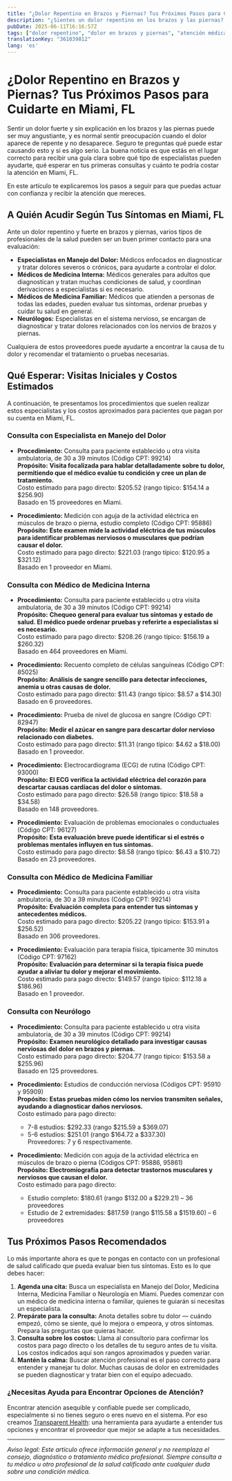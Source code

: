 ```yaml
---
title: "¿Dolor Repentino en Brazos y Piernas? Tus Próximos Pasos para Cuidarte en Miami, FL"
description: "¿Sientes un dolor repentino en los brazos y las piernas? Descubre a qué especialista acudir, qué esperar y los costos aproximados para recibir atención en Miami, FL."
pubDate: 2025-06-11T16:16:57Z
tags: ["dolor repentino", "dolor en brazos y piernas", "atención médica en Miami", "manejo del dolor", "neurología", "medicina interna", "medicina familiar", "costos de atención médica"]
translationKey: "361039812"
lang: 'es'
---
```


# ¿Dolor Repentino en Brazos y Piernas? Tus Próximos Pasos para Cuidarte en Miami, FL

Sentir un dolor fuerte y sin explicación en los brazos y las piernas puede ser muy angustiante, y es normal sentir preocupación cuando el dolor aparece de repente y no desaparece. Seguro te preguntas qué puede estar causando esto y si es algo serio. La buena noticia es que estás en el lugar correcto para recibir una guía clara sobre qué tipo de especialistas pueden ayudarte, qué esperar en tus primeras consultas y cuánto te podría costar la atención en Miami, FL.

En este artículo te explicaremos los pasos a seguir para que puedas actuar con confianza y recibir la atención que mereces.

## A Quién Acudir Según Tus Síntomas en Miami, FL

Ante un dolor repentino y fuerte en brazos y piernas, varios tipos de profesionales de la salud pueden ser un buen primer contacto para una evaluación:

- **Especialistas en Manejo del Dolor:** Médicos enfocados en diagnosticar y tratar dolores severos o crónicos, para ayudarte a controlar el dolor.
- **Médicos de Medicina Interna:** Médicos generales para adultos que diagnostican y tratan muchas condiciones de salud, y coordinan derivaciones a especialistas si es necesario.
- **Médicos de Medicina Familiar:** Médicos que atienden a personas de todas las edades, pueden evaluar tus síntomas, ordenar pruebas y cuidar tu salud en general.
- **Neurólogos:** Especialistas en el sistema nervioso, se encargan de diagnosticar y tratar dolores relacionados con los nervios de brazos y piernas.

Cualquiera de estos proveedores puede ayudarte a encontrar la causa de tu dolor y recomendar el tratamiento o pruebas necesarias.

## Qué Esperar: Visitas Iniciales y Costos Estimados

A continuación, te presentamos los procedimientos que suelen realizar estos especialistas y los costos aproximados para pacientes que pagan por su cuenta en Miami, FL.

### Consulta con Especialista en Manejo del Dolor

- **Procedimiento:** Consulta para paciente establecido u otra visita ambulatoria, de 30 a 39 minutos (Código CPT: 99214)  
  **Propósito:** **Visita focalizada para hablar detalladamente sobre tu dolor, permitiendo que el médico evalúe tu condición y cree un plan de tratamiento.**  
  Costo estimado para pago directo: $205.52 (rango típico: $154.14 a $256.90)  
  Basado en 15 proveedores en Miami.

- **Procedimiento:** Medición con aguja de la actividad eléctrica en músculos de brazo o pierna, estudio completo (Código CPT: 95886)  
  **Propósito:** **Este examen mide la actividad eléctrica de tus músculos para identificar problemas nerviosos o musculares que podrían causar el dolor.**  
  Costo estimado para pago directo: $221.03 (rango típico: $120.95 a $321.12)  
  Basado en 1 proveedor en Miami.

### Consulta con Médico de Medicina Interna

- **Procedimiento:** Consulta para paciente establecido u otra visita ambulatoria, de 30 a 39 minutos (Código CPT: 99214)  
  **Propósito:** **Chequeo general para evaluar tus síntomas y estado de salud. El médico puede ordenar pruebas y referirte a especialistas si es necesario.**  
  Costo estimado para pago directo: $208.26 (rango típico: $156.19 a $260.32)  
  Basado en 464 proveedores en Miami.

- **Procedimiento:** Recuento completo de células sanguíneas (Código CPT: 85025)  
  **Propósito:** **Análisis de sangre sencillo para detectar infecciones, anemia u otras causas de dolor.**  
  Costo estimado para pago directo: $11.43 (rango típico: $8.57 a $14.30)  
  Basado en 6 proveedores.

- **Procedimiento:** Prueba de nivel de glucosa en sangre (Código CPT: 82947)  
  **Propósito:** **Medir el azúcar en sangre para descartar dolor nervioso relacionado con diabetes.**  
  Costo estimado para pago directo: $11.31 (rango típico: $4.62 a $18.00)  
  Basado en 1 proveedor.

- **Procedimiento:** Electrocardiograma (ECG) de rutina (Código CPT: 93000)  
  **Propósito:** **El ECG verifica la actividad eléctrica del corazón para descartar causas cardíacas del dolor o síntomas.**  
  Costo estimado para pago directo: $26.58 (rango típico: $18.58 a $34.58)  
  Basado en 148 proveedores.

- **Procedimiento:** Evaluación de problemas emocionales o conductuales (Código CPT: 96127)  
  **Propósito:** **Esta evaluación breve puede identificar si el estrés o problemas mentales influyen en tus síntomas.**  
  Costo estimado para pago directo: $8.58 (rango típico: $6.43 a $10.72)  
  Basado en 23 proveedores.

### Consulta con Médico de Medicina Familiar

- **Procedimiento:** Consulta para paciente establecido u otra visita ambulatoria, de 30 a 39 minutos (Código CPT: 99214)  
  **Propósito:** **Evaluación completa para entender tus síntomas y antecedentes médicos.**  
  Costo estimado para pago directo: $205.22 (rango típico: $153.91 a $256.52)  
  Basado en 306 proveedores.

- **Procedimiento:** Evaluación para terapia física, típicamente 30 minutos (Código CPT: 97162)  
  **Propósito:** **Evaluación para determinar si la terapia física puede ayudar a aliviar tu dolor y mejorar el movimiento.**  
  Costo estimado para pago directo: $149.57 (rango típico: $112.18 a $186.96)  
  Basado en 1 proveedor.

### Consulta con Neurólogo

- **Procedimiento:** Consulta para paciente establecido u otra visita ambulatoria, de 30 a 39 minutos (Código CPT: 99214)  
  **Propósito:** **Examen neurológico detallado para investigar causas nerviosas del dolor en brazos y piernas.**  
  Costo estimado para pago directo: $204.77 (rango típico: $153.58 a $255.96)  
  Basado en 125 proveedores.

- **Procedimiento:** Estudios de conducción nerviosa (Códigos CPT: 95910 y 95909)  
  **Propósito:** **Estas pruebas miden cómo los nervios transmiten señales, ayudando a diagnosticar daños nerviosos.**  
  Costo estimado para pago directo:  
  - 7-8 estudios: $292.33 (rango $215.59 a $369.07)  
  - 5-6 estudios: $251.01 (rango $164.72 a $337.30)  
  Proveedores: 7 y 6 respectivamente.

- **Procedimiento:** Medición con aguja de la actividad eléctrica en músculos de brazo o pierna (Códigos CPT: 95886, 95861)  
  **Propósito:** **Electromiografía para detectar trastornos musculares y nerviosos que causan el dolor.**  
  Costo estimado para pago directo:  
  - Estudio completo: $180.61 (rango $132.00 a $229.21) – 36 proveedores  
  - Estudio de 2 extremidades: $817.59 (rango $115.58 a $1519.60) – 6 proveedores

## Tus Próximos Pasos Recomendados

Lo más importante ahora es que te pongas en contacto con un profesional de salud calificado que pueda evaluar bien tus síntomas. Esto es lo que debes hacer:

1. **Agenda una cita:** Busca un especialista en Manejo del Dolor, Medicina Interna, Medicina Familiar o Neurología en Miami. Puedes comenzar con un médico de medicina interna o familiar, quienes te guiarán si necesitas un especialista.
2. **Prepárate para la consulta:** Anota detalles sobre tu dolor — cuándo empezó, cómo se siente, qué lo mejora o empeora, y otros síntomas. Prepara las preguntas que quieras hacer.
3. **Consulta sobre los costos:** Llama al consultorio para confirmar los costos para pago directo o los detalles de tu seguro antes de tu visita. Los costos indicados aquí son rangos aproximados y pueden variar.
4. **Mantén la calma:** Buscar atención profesional es el paso correcto para entender y manejar tu dolor. Muchas causas de dolor en extremidades se pueden diagnosticar y tratar bien con el equipo adecuado.

### ¿Necesitas Ayuda para Encontrar Opciones de Atención?

Encontrar atención asequible y confiable puede ser complicado, especialmente si no tienes seguro o eres nuevo en el sistema. Por eso creamos [Transparent Health](https://transparenthealth.ai): una herramienta para ayudarte a entender tus opciones y encontrar el proveedor que mejor se adapte a tus necesidades.

---

*Aviso legal: Este artículo ofrece información general y no reemplaza el consejo, diagnóstico o tratamiento médico profesional. Siempre consulta a tu médico u otro profesional de la salud calificado ante cualquier duda sobre una condición médica.*